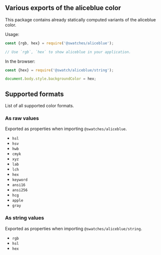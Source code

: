 ## Various exports of the aliceblue color

This package contains already statically computed variants of the aliceblue color.

Usage:
```js
const {rgb, hex} = require('@swatches/aliceblue');

// Use `rgb`, `hex` to show aliceblue in your application.
```

In the browser:
```js
const {hex} = require('@swatch/aliceblue/string');

document.body.style.backgroundColor = hex;
```

## Supported formats


List of all supported color formats.

### As raw values

Exported as properties when importing `@swatches/aliceblue`.

- `hsl`
- `hsv`
- `hwb`
- `cmyk`
- `xyz`
- `lab`
- `lch`
- `hex`
- `keyword`
- `ansi16`
- `ansi256`
- `hcg`
- `apple`
- `gray`

### As string values

Exported as properties when importing `@swatches/aliceblue/string`.

- `rgb`
- `hsl`
- `hex`
